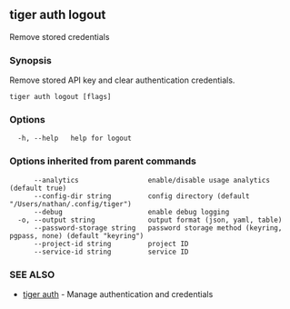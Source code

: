 ## tiger auth logout

Remove stored credentials

### Synopsis

Remove stored API key and clear authentication credentials.

```
tiger auth logout [flags]
```

### Options

```
  -h, --help   help for logout
```

### Options inherited from parent commands

```
      --analytics                 enable/disable usage analytics (default true)
      --config-dir string         config directory (default "/Users/nathan/.config/tiger")
      --debug                     enable debug logging
  -o, --output string             output format (json, yaml, table)
      --password-storage string   password storage method (keyring, pgpass, none) (default "keyring")
      --project-id string         project ID
      --service-id string         service ID
```

### SEE ALSO

* [tiger auth](tiger_auth.md)	 - Manage authentication and credentials

